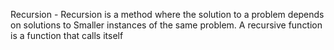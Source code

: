 Recursion -
 Recursion is a method where the solution to a problem depends on solutions to Smaller instances of the same problem.
A recursive function is a function that calls itself
